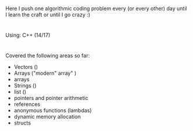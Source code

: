 Here I push one algorithmic coding problem every (or every other) day until I learn the craft or until I go crazy :)
#
Using: C++ (14/17)
#
Covered the following areas so far:
- Vectors (<vector>)
- Arrays ("modern" array" <array>)
- arrays
- Strings (<string>)
- list (<list>)
- pointers and pointer arithmetic
- references
- anonymous functions (lambdas)
- dynamic memory allocation
- structs
